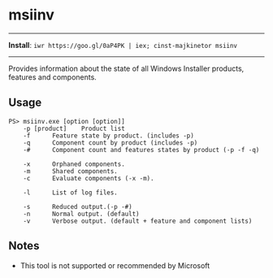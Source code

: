 # msiinv

---

**Install**: `iwr https://goo.gl/0aP4PK | iex; cinst-majkinetor msiinv`

---

Provides information about the state of all Windows Installer products, features and components.

## Usage

    PS> msiinv.exe [option [option]]
        -p [product]    Product list
        -f      Feature state by product. (includes -p)
        -q      Component count by product (includes -p)
        -#      Component count and features states by product (-p -f -q)

        -x      Orphaned components.
        -m      Shared components.
        -c      Evaluate components (-x -m).

        -l      List of log files.

        -s      Reduced output.(-p -#)
        -n      Normal output. (default)
        -v      Verbose output. (default + feature and component lists)

## Notes

- This tool is not supported or recommended by Microsoft

